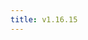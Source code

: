 ```yaml
---
title: v1.16.15
---
```


<!--add blocks of content here to add more sections to the community page -->